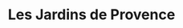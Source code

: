 ---
title: "Les Jardins de Provence"
url: /grez-sur-loing/les-jardins-de-provence/
shop: centre de jardinage
---